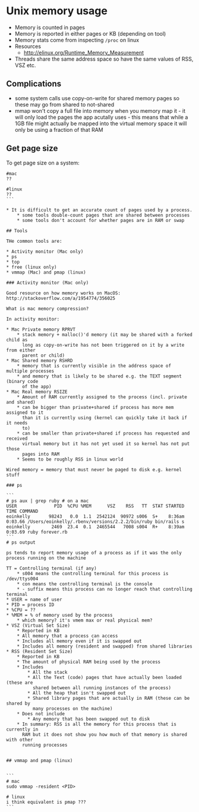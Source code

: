 # Unix memory usage

* Memory is counted in pages
* Memory is reported in either pages or KB (depending on tool)
* Memory stats come from inspecting `/proc` on linux
* Resources
    * http://elinux.org/Runtime_Memory_Measurement
* Threads share the same address space so have the same values of RSS, VSZ etc.

## Complications

* some system calls use copy-on-write for shared memory pages so these may go
  from shared to not-shared
* mmap won't copy a full file into memory when you memory map it - it will only
  load the pages the app acutally uses - this means that while a 1GB file might
  actually be mapped into the virtual memory space it will only be using a
  fraction of that RAM

## Get page size

To get page size on a system:

````
#mac
??

#linux
??
```

* It is difficult to get an accurate count of pages used by a process.
    * some tools double-count pages that are shared between processes
    * some tools don't account for whether pages are in RAM or swap

## Tools

THe common tools are:

* Activity monitor (Mac only)
* ps
* top
* free (linux only)
* vmmap (Mac) and pmap (linux)

### Activity monitor (Mac only)

Good resource on how memory works on MacOS: http://stackoverflow.com/a/1954774/356025

What is mac memory compression?

In activity monitor:

* Mac Private memory RPRVT
    * stack memory + malloc()'d memory (it may be shared with a forked child as
      long as copy-on-write has not been triggered on it by a write from either
      parent or child)
* Mac Shared memory RSHRD
    * memory that is currently visible in the address space of multiple processes
    * and memory that is likely to be shared e.g. the TEXT segment (binary code
      of the app)
* Mac Real memory RSIZE
    * Amount of RAM currently assigned to the process (incl. private and shared)
    * can be bigger than private+shared if process has more mem assigned to it
      than it is currently using (kernel can quickly take it back if it needs
      to)
    * can be smaller than private+shared if process has requested and received
      virtual memory but it has not yet used it so kernel has not put those
      pages into RAM
    * Seems to be roughly RSS in linux world

Wired memory = memory that must never be paged to disk e.g. kernel stuff

### ps

```
# ps aux | grep ruby # on a mac
USER              PID  %CPU %MEM      VSZ    RSS   TT  STAT STARTED      TIME COMMAND
eoinkelly       98243   0.0  1.1  2542124  90972 s006  S+    8:36am   0:03.66 /Users/eoinkelly/.rbenv/versions/2.2.2/bin/ruby bin/rails s
eoinkelly        2469  23.4  0.1  2465544   7008 s004  R+    8:39am   0:03.69 ruby forever.rb
```
# ps output

ps tends to report memory usage of a process as if it was the only process running on the machine

TT = Controlling terminal (if any)
    * s004 means the controlling terminal for this process is /dev/ttys004
    * con means the controlling terminal is the console
    * - suffix means this process can no longer reach that controlling terminal
* USER = name of user
* PID = process ID
* %CPU = ??
* %MEM = % of memory used by the process
    * which memory? it's vmem max or real physical mem?
* VSZ (Virtual Set Size)
    * Reported in KB
    * All memory that a process can access
    * Includes all memory even if it is swapped out
    * Includes all memory (resident and swapped) from shared libraries
* RSS (Resident Set Size)
    * Reported in KB
    * The amount of physical RAM being used by the process
    * Includes
        * All the stack
        * All the Text (code) pages that have actually been loaded (these are
          shared between all running instances of the process)
        * All the heap that isn't swapped out
        * Shared library pages that are actually in RAM (these can be shared by
          many processes on the machine)
    * Does not include
        * Any memory that has been swapped out to disk
    * In summary: RSS is all the memory for this process that is currently in
      RAM but it does not show you how much of that memory is shared with other
      running processes


## vmmap and pmap (linux)


```
# mac
sudo vmmap -resident <PID>

# linux
i think equivalent is pmap ???
```

